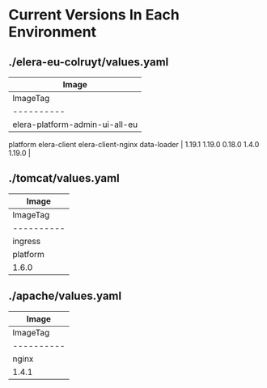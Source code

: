 # Current Versions In Each Environment
## ./elera-eu-colruyt/values.yaml
| Image |
|-------|
| ImageTag |
|----------|
| elera-platform-admin-ui-all-eu
platform
elera-client
elera-client-nginx
data-loader | 1.19.1
1.19.0
0.18.0
1.4.0
1.19.0 |
## ./tomcat/values.yaml
| Image |
|-------|
| ImageTag |
|----------|
| ingress
platform | 1.4.0
1.6.0 |
## ./apache/values.yaml
| Image |
|-------|
| ImageTag |
|----------|
| nginx | 1.4.1
1.4.1 |

